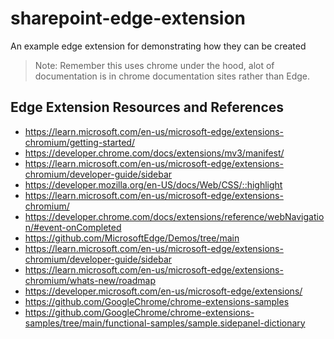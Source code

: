 # sharepoint-edge-extension
An example edge extension for demonstrating how they can be created

> Note: Remember this uses chrome under the hood, alot of documentation is in chrome documentation sites rather than Edge.

## Edge Extension Resources and References

- https://learn.microsoft.com/en-us/microsoft-edge/extensions-chromium/getting-started/
- https://developer.chrome.com/docs/extensions/mv3/manifest/
- https://learn.microsoft.com/en-us/microsoft-edge/extensions-chromium/developer-guide/sidebar
- https://developer.mozilla.org/en-US/docs/Web/CSS/::highlight
- https://learn.microsoft.com/en-us/microsoft-edge/extensions-chromium/
- https://developer.chrome.com/docs/extensions/reference/webNavigation/#event-onCompleted
- https://github.com/MicrosoftEdge/Demos/tree/main
- https://learn.microsoft.com/en-us/microsoft-edge/extensions-chromium/developer-guide/sidebar
- https://learn.microsoft.com/en-us/microsoft-edge/extensions-chromium/whats-new/roadmap
- https://developer.microsoft.com/en-us/microsoft-edge/extensions/
- https://github.com/GoogleChrome/chrome-extensions-samples
- https://github.com/GoogleChrome/chrome-extensions-samples/tree/main/functional-samples/sample.sidepanel-dictionary